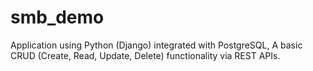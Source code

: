 # smb_demo
Application using Python (Django) integrated with PostgreSQL, A basic CRUD (Create, Read, Update, Delete) functionality via REST APIs.
